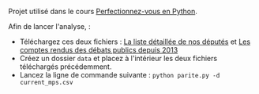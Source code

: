 Projet utilisé dans le cours [Perfectionnez-vous en Python]().

Afin de lancer l'analyse, :
- Téléchargez ces deux fichiers : [La liste détaillée de nos députés](http://www.nosdeputes.fr/deputes/enmandat/csv) et [Les comptes rendus des débats publics depuis 2013](http://data.assemblee-nationale.fr/static/openData/repository/15/vp/syceronbrut/syseron.xml.zip)
- Créez un dossier `data` et placez à l'intérieur les deux fichiers téléchargés précédemment.
- Lancez la ligne de commande suivante : `python parite.py -d current_mps.csv`
